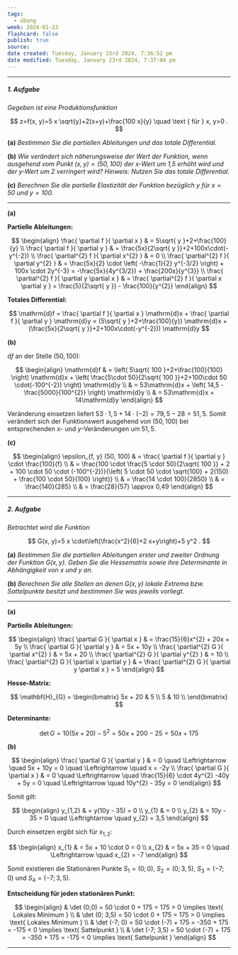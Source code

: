 ```yaml
---
tags:
  - übung
week: 2024-01-23
flashcard: false
publish: true
source: 
date created: Tuesday, January 23rd 2024, 7:36:52 pm
date modified: Tuesday, January 23rd 2024, 7:37:04 pm
---
```

***
##### 1. Aufgabe
*Gegeben ist eine Produktionsfunktion*

$$
z=f(x, y)=5 x \sqrt{y}+2(x+y)+\frac{100 x}{y} \quad \text { für } x, y>0 .
$$

**(a)**
*Bestimmen Sie die partiellen Ableitungen und das totale Differential.*

**(b)**
*Wie verändert sich näherungsweise der Wert der Funktion, wenn ausgehend vom Punkt $(x, y)=(50,100)$ der $x$-Wert um 1,5 erhöht wird und der $y$-Wert um 2 verringert wird? Hinweis: Nutzen Sie das totale Differential.*

**(c)**
*Berechnen Sie die partielle Elastizität der Funktion bezüglich $y$ für $x=50$ und $y=100$.*

***

**(a)**

**Partielle Ableitungen:**

$$
\begin{align}
\frac{ \partial f }{ \partial x }  & = 5\sqrt{ y }+2+\frac{100}{y} \\
\frac{ \partial f }{ \partial y }  & = \frac{5x}{2\sqrt{ y }}+2+100x\cdot(-y^{-2}) \\
\frac{ \partial^{2} f }{ \partial x^{2} }  & = 0 \\
\frac{ \partial^{2} f }{ \partial y^{2} }  & = \frac{5x}{2} \cdot \left( -\frac{1}{2} y^{-3/2} \right) + 100x \cdot 2y^{-3} = -\frac{5x}{4y^{3/2}} + \frac{200x}{y^{3}} \\
\frac{ \partial^{2} f }{ \partial y \partial x }  & = \frac{ \partial^{2} f }{ \partial x \partial y } = \frac{5}{2\sqrt{ y }} - \frac{100}{y^{2}} 
\end{align}
$$

**Totales Differential:**

$$
\mathrm{d}f = \frac{ \partial f }{ \partial x } \mathrm{d}x + \frac{ \partial f }{ \partial y } \mathrm{d}y = (5\sqrt{ y }+2+\frac{100}{y}) \mathrm{d}x + (\frac{5x}{2\sqrt{ y }}+2+100x\cdot(-y^{-2})) \mathrm{d}y 
$$

**(b)**

${} \mathrm{d}f$ an der Stelle $(50, 100)$:

$$
\begin{align}
\mathrm{d}f  & = \left( 5\sqrt{ 100 }+2+\frac{100}{100} \right) \mathrm{d}x + \left( \frac{5\cdot 50}{2\sqrt{ 100 }}+2+100\cdot 50 \cdot(-100^{-2}) \right) \mathrm{d}y \\
 & = 53\mathrm{d}x + \left( 14,5 - \frac{5000}{100^{2}} \right) \mathrm{d}y \\
 & = 53\mathrm{d}x + 14\mathrm{d}y
\end{align}
$$

Veränderung einsetzen liefert $53 \cdot 1,5 + 14 \cdot (-2) = 79,5 - 28 = 51,5$. Somit verändert sich der Funktionswert ausgehend von $(50, 100)$ bei entsprechenden $x$- und $y$-Veränderungen um $51,5$.

**(c)**

$$
\begin{align}
\epsilon_{f, y} (50, 100) & = \frac{ \partial f }{ \partial y } \cdot \frac{100}{f} \\
 & = \frac{100 \cdot \frac{5 \cdot 50}{2\sqrt{ 100 }} + 2 + 100 \cdot 50 \cdot (-100^{-2})}{\left( 5 \cdot 50 \cdot \sqrt{100} + 2(150) + \frac{100 \cdot 50}{100} \right)} \\
 & = \frac{14 \cdot 100}{2850} \\
 & = \frac{140}{285} \\
 & = \frac{28}{57} \approx 0,49
\end{align}
$$

***
##### 2. Aufgabe
*Betrachtet wird die Funktion*

$$
G(x, y)=5 x \cdot\left(\frac{x^2}{6}+2 x+y\right)+5 y^2 .
$$

**(a)**
*Bestimmen Sie die partiellen Ableitungen erster und zweiter Ordnung der Funktion $G(x, y)$. Geben Sie die Hessematrix sowie ihre Determinante in Abhängigkeit von $x$ und $y$ an.*

**(b)**
*Berechnen Sie alle Stellen an denen $G(x, y)$ lokale Extrema bzw. Sattelpunkte besitzt und bestimmen Sie was jeweils vorliegt.*

***

**(a)**

**Partielle Ableitungen:**

$$
\begin{align}
\frac{ \partial G }{ \partial x }  & = \frac{15}{6}x^{2} + 20x + 5y \\
\frac{ \partial G }{ \partial y }  & = 5x + 10y \\
\frac{ \partial^{2} G }{ \partial x^{2} }  & = 5x + 20 \\
\frac{ \partial^{2} G }{ \partial y^{2} }  & = 10 \\
\frac{ \partial^{2} G }{ \partial x \partial y }  & = \frac{ \partial^{2} G }{ \partial y \partial x } = 5
\end{align}
$$

**Hesse-Matrix:**

$$
\mathbf{H}_{G} = \begin{bmatrix}
5x + 20 & 5 \\
5 & 10 \\
\end{bmatrix}
$$

**Determinante:**

$$
\det G = 10(5x + 20) - 5^{2} = 50x + 200 - 25 = 50x + 175
$$

**(b)**

$$
\begin{align}
\frac{ \partial G }{ \partial y }  & = 0 \quad \Leftrightarrow \quad 5x + 10y = 0 \quad \Leftrightarrow \quad x = -2y \\
\frac{ \partial G }{ \partial x }  & = 0 \quad \Leftrightarrow \quad \frac{15}{6} \cdot 4y^{2} -40y + 5y = 0 \quad \Leftrightarrow \quad 10y^{2} - 35y = 0 
\end{align}
$$

Somit gilt:

$$
\begin{align}
y_{1,2}  & = y(10y - 35) = 0 \\
y_{1} & = 0 \\
y_{2} & = 10y - 35 = 0 \quad \Leftrightarrow \quad y_{2} = 3,5
\end{align}
$$

Durch einsetzen ergibt sich für $x_{1,2}$:

$$
\begin{align}
x_{1}  & = 5x + 10 \cdot 0 = 0 \\
x_{2}  & = 5x + 35 = 0 \quad \Leftrightarrow \quad x_{2} = -7
\end{align}
$$

Somit existieren die Stationären Punkte $S_{1} = (0; 0)$, $S_{2} = (0; 3,5)$, $S_{3} = (-7; 0)$ und $S_{4} = (-7; 3,5)$.

**Entscheidung für jeden stationären Punkt:**

$$
\begin{align}
 & \det (0;0) = 50 \cdot 0 + 175 = 175 > 0 \implies \text{ Lokales Minimum } \\
 & \det (0; 3,5) = 50 \cdot 0 + 175 = 175 > 0 \implies \text{ Lokales Minimum } \\
 & \det (-7; 0) = 50 \cdot (-7) + 175 = -350 + 175 = -175 < 0 \implies \text{ Sattelpunkt } \\
 & \det (-7; 3,5) = 50 \cdot (-7) + 175 = -350 + 175 = -175 < 0 \implies \text{ Sattelpunkt }
\end{align}
$$

***
